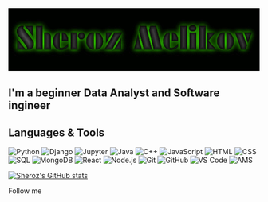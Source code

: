 <img src="https://github.com/SherozMelikov/sherozmelikov/blob/main/assets/Name.gif" width="800"/>

## I'm a beginner Data Analyst and Software ingineer


## Languages & Tools

![Python](https://img.shields.io/badge/-Python-3776AB?style=for-the-badge&logo=Python&logoColor=white)
![Django](https://img.shields.io/badge/-Django-092E20?style=for-the-badge&logo=Django&logoColor=white)
![Jupyter](https://img.shields.io/badge/-Jupyter-F37626?style=for-the-badge&logo=Jupyter&logoColor=white)
![Java](https://img.shields.io/badge/-Java-007396?style=for-the-badge&logo=Java&logoColor=white)
![C++](https://img.shields.io/badge/-C++-00599C?style=for-the-badge&logo=C%2B%2B&logoColor=white)
![JavaScript](https://img.shields.io/badge/-JavaScript-090909?style=for-the-badge&logo=JavaScript&logoColor=F7DF1E)
![HTML](https://img.shields.io/badge/-HTML-E34F26?style=for-the-badge&logo=HTML5&logoColor=white)
![CSS](https://img.shields.io/badge/-CSS-1572B6?style=for-the-badge&logo=CSS3&logoColor=white)
![SQL](https://img.shields.io/badge/-SQL-003B57?style=for-the-badge&logo=MySQL&logoColor=white)
![MongoDB](https://img.shields.io/badge/-MongoDB-47A248?style=for-the-badge&logo=MongoDB&logoColor=white)
![React](https://img.shields.io/badge/-React-61DAFB?style=for-the-badge&logo=React&logoColor=black)
![Node.js](https://img.shields.io/badge/-Node.js-339933?style=for-the-badge&logo=Node.js&logoColor=white)
![Git](https://img.shields.io/badge/-Git-F05032?style=for-the-badge&logo=Git&logoColor=white)
![GitHub](https://img.shields.io/badge/-GitHub-181717?style=for-the-badge&logo=GitHub&logoColor=white)
![VS Code](https://img.shields.io/badge/-VS%20Code-007ACC?style=for-the-badge&logo=Visual%20Studio%20Code&logoColor=white)
![AMS](https://img.shields.io/badge/-AMS-FF6F61?style=for-the-badge&logo=Apache&logoColor=white)

[![Sheroz's GitHub stats](https://github-readme-stats.vercel.app/api?username=SherozMelikov)](https://github.com/SherozMelikov/github-readme-stats)



Follow me 